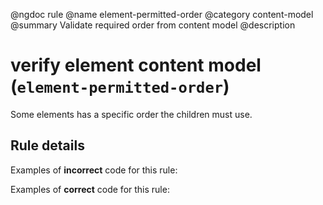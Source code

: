 @ngdoc rule
@name element-permitted-order
@category content-model
@summary Validate required order from content model
@description

# verify element content model (`element-permitted-order`)

Some elements has a specific order the children must use.

## Rule details

Examples of **incorrect** code for this rule:

<validate name="incorrect" rules="element-permitted-order">
    <!-- table caption must be used before thead -->
    <table>
        <thead></thead>
        <caption></caption>
    </div>
</validate>

Examples of **correct** code for this rule:

<validate name="correct" rules="element-permitted-order">
    <table>
        <caption></caption>
        <thead></thead>
    </table>
</validate>
